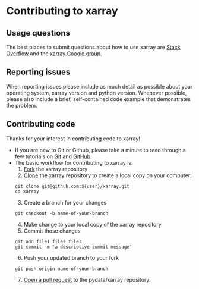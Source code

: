 # Contributing to xarray

## Usage questions

The best places to submit questions about how to use xarray are
[Stack Overflow](https://stackoverflow.com/questions/tagged/python-xarray) and
the [xarray Google group](https://groups.google.com/forum/#!forum/xarray).

## Reporting issues

When reporting issues please include as much detail as possible about your
operating system, xarray version and python version. Whenever possible, please
also include a brief, self-contained code example that demonstrates the problem.

## Contributing code

Thanks for your interest in contributing code to xarray!

- If you are new to Git or Github, please take a minute to read through a few tutorials
  on [Git](https://git-scm.com/docs/gittutorial) and [GitHub](https://guides.github.com/).
- The basic workflow for contributing to xarray is:
  1. [Fork](https://help.github.com/articles/fork-a-repo/) the xarray repository
  2. [Clone](https://help.github.com/articles/cloning-a-repository/) the xarray repository to create a local copy on your computer:
    ```
    git clone git@github.com:${user}/xarray.git
    cd xarray
    ```
  3. Create a branch for your changes
    ```
    git checkout -b name-of-your-branch
    ```      
  4. Make change to your local copy of the xarray repository
  5. Commit those changes
    ```
    git add file1 file2 file3
    git commit -m 'a descriptive commit message'
    ```
  6. Push your updated branch to your fork
    ```
    git push origin name-of-your-branch
    ```
  7. [Open a pull request](https://help.github.com/articles/creating-a-pull-request/) to the pydata/xarray repository.
